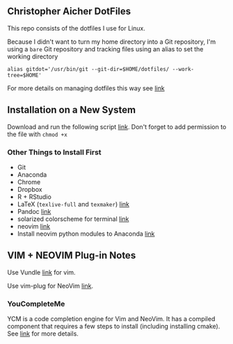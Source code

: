 ## Christopher Aicher DotFiles

This repo consists of the dotfiles I use for Linux.

Because I didn't want to turn my home directory into a Git repository, I'm using a `bare` Git repository and tracking files using an alias to set the working directory
```
alias gitdot='/usr/bin/git --git-dir=$HOME/dotfiles/ --work-tree=$HOME'
```

For more details on managing dotfiles this way see
[link](https://developer.atlassian.com/blog/2016/02/best-way-to-store-dotfiles-git-bare-repo/)


## Installation on a New System

Download and run the following script [link](https://gist.github.com/aicherc/8fd82fd29549135194bed3aa7d2d6484#file-dotfiles_install-sh).
Don't forget to add permission to the file with `chmod +x`

### Other Things to Install First
* Git
* Anaconda
* Chrome
* Dropbox
* R + RStudio
* LaTeX (`texlive-full` and `texmaker`) [link](https://help.ubuntu.com/community/LaTeX)
* Pandoc [link](http://pandoc.org/installing.html)
* solarized colorscheme for terminal [link](https://github.com/Anthony25/gnome-terminal-colors-solarized)
* neovim [link](https://github.com/neovim/neovim/wiki/Installing-Neovim)
* Install neovim python modules to Anaconda [link](https://neovim.io/doc/user/provider.html#provider-python)


## VIM + NEOVIM Plug-in Notes
Use Vundle [link](https://github.com/VundleVim/Vundle.vim) for vim.

Use vim-plug for NeoVim [link](https://github.com/junegunn/vim-plug/blob/master/plug.vim).


### YouCompleteMe
YCM is a code completion engine for Vim and NeoVim.
It has a compiled component that requires a few steps to install (including installing cmake).
See [link](https://github.com/Valloric/YouCompleteMe) for more details.

